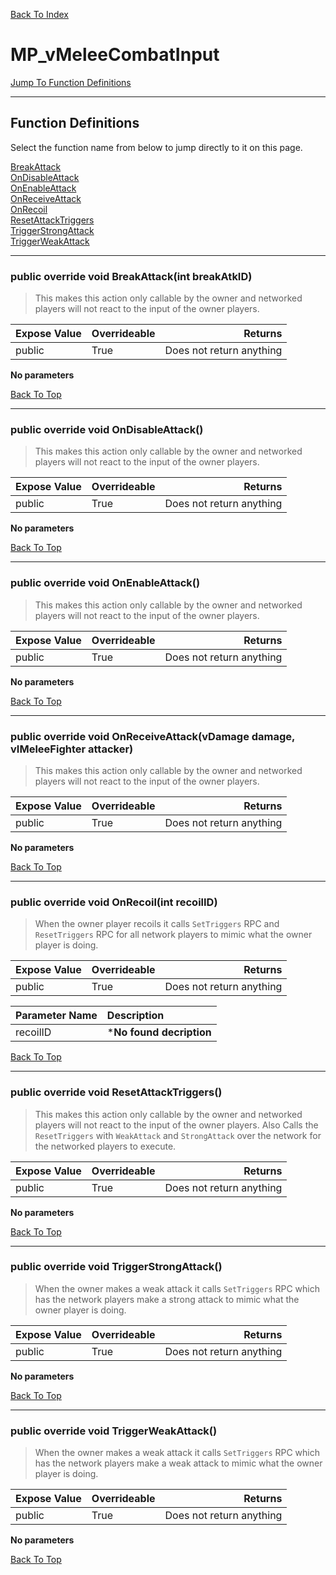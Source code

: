 [Back To Index](../../index.md)

# MP_vMeleeCombatInput

[Jump To Function Definitions](#functions-definitions)<br/>

--------------------------------------------------------
## Function Definitions<a name="functions-definitions"></a>

Select the function name from below to jump directly to it on this page.

[BreakAttack](#BreakAttack)<br>
[OnDisableAttack](#OnDisableAttack)<br>
[OnEnableAttack](#OnEnableAttack)<br>
[OnReceiveAttack](#OnReceiveAttack)<br>
[OnRecoil](#OnRecoil)<br>
[ResetAttackTriggers](#ResetAttackTriggers)<br>
[TriggerStrongAttack](#TriggerStrongAttack)<br>
[TriggerWeakAttack](#TriggerWeakAttack)<br>

------------------
### public override void BreakAttack(int breakAtkID)<a name="BreakAttack"></a>

>   This makes this action only callable by the owner and networked players will not react to the input of the owner players. 

| Expose Value | Overrideable | Returns |
|:---|:---|---:|
|public|True|Does not return anything|

**No parameters**

[Back To Top](#)

------------------
### public override void OnDisableAttack()<a name="OnDisableAttack"></a>

>   This makes this action only callable by the owner and networked players will not react to the input of the owner players. 

| Expose Value | Overrideable | Returns |
|:---|:---|---:|
|public|True|Does not return anything|

**No parameters**

[Back To Top](#)

------------------
### public override void OnEnableAttack()<a name="OnEnableAttack"></a>

>   This makes this action only callable by the owner and networked players will not react to the input of the owner players. 

| Expose Value | Overrideable | Returns |
|:---|:---|---:|
|public|True|Does not return anything|

**No parameters**

[Back To Top](#)

------------------
### public override void OnReceiveAttack(vDamage damage, vIMeleeFighter attacker)<a name="OnReceiveAttack"></a>

>   This makes this action only callable by the owner and networked players will not react to the input of the owner players. 

| Expose Value | Overrideable | Returns |
|:---|:---|---:|
|public|True|Does not return anything|

**No parameters**

[Back To Top](#)

------------------
### public override void OnRecoil(int recoilID)<a name="OnRecoil"></a>

>   When the owner player recoils it calls `SetTriggers` RPC and `ResetTriggers` RPC for all network players to mimic what the owner player is doing. 

| Expose Value | Overrideable | Returns |
|:---|:---|---:|
|public|True|Does not return anything|

| Parameter Name | Description |
|:---|:---|
|recoilID|***No found decription**|

[Back To Top](#)

------------------
### public override void ResetAttackTriggers()<a name="ResetAttackTriggers"></a>

>   This makes this action only callable by the owner and networked players will not react to the input of the owner players. Also Calls the `ResetTriggers` with `WeakAttack` and `StrongAttack` over the network for the networked players to execute. 

| Expose Value | Overrideable | Returns |
|:---|:---|---:|
|public|True|Does not return anything|

**No parameters**

[Back To Top](#)

------------------
### public override void TriggerStrongAttack()<a name="TriggerStrongAttack"></a>

>   When the owner makes a weak attack it calls `SetTriggers` RPC which has the network players make a strong attack to mimic what the owner player is doing. 

| Expose Value | Overrideable | Returns |
|:---|:---|---:|
|public|True|Does not return anything|

**No parameters**

[Back To Top](#)

------------------
### public override void TriggerWeakAttack()<a name="TriggerWeakAttack"></a>

>   When the owner makes a weak attack it calls `SetTriggers` RPC which has the network players make a weak attack to mimic what the owner player is doing. 

| Expose Value | Overrideable | Returns |
|:---|:---|---:|
|public|True|Does not return anything|

**No parameters**

[Back To Top](#)

